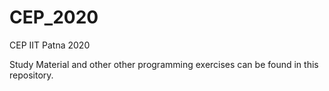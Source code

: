 # CEP_2020
CEP IIT Patna 2020

Study Material and other other programming exercises can be found in this repository.
